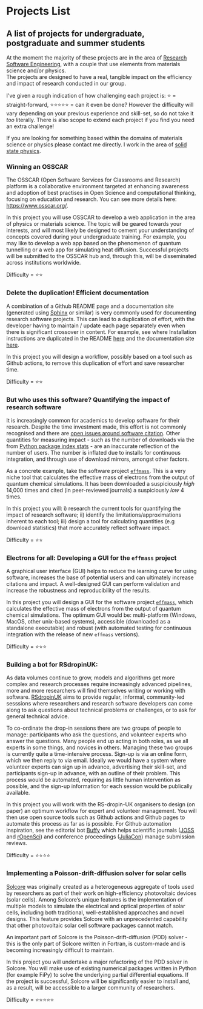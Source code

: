 # Projects List

## A list of projects for undergraduate, postgraduate and summer students

At the moment the majority of these projects are in the area of [Research Software Engineering](https://rse.ac.uk/what-is-an-rse/), with a couple that use elements from materials science and/or physics.  
The projects are designed to have a real, tangible impact on the efficiency and impact of research conducted in our group.

I've given a rough indication of how challenging each project is: ⭐ = straight-forward, ⭐⭐⭐⭐⭐ = can it even be done?
However the difficulty will vary depending on your previous experience and skill-set, so do not take it _too_ literally. There is also scope to extend each project if you find you need an extra challenge!

If you are looking for something based within the domains of materials science or physics please contact me directly. I work in the area of [solid state physics](https://github.com/lucydot/projects_list/solid-state-phys).

### Winning an OSSCAR

The OSSCAR (Open Software Services for Classrooms and Research) platform is a collaborative environment targeted at enhancing awareness and adoption of best practises in Open Science and computational thinking, focusing on education and research. You can see more details here: https://www.osscar.org/.

In this project you will use OSSCAR to develop a web application in the area of physics or materials science. The topic will be geared towards your interests, and will most likely be designed to cement your understanding of concepts covered during your undergraduate training. For example, you may like to develop a web app based on the phenomenon of quantum tunnelling or a web app for simulating heat diffusion. Successful projects will be submitted to the OSSCAR hub and, through this, will be disseminated across institutions worldwide.

Difficulty = ⭐⭐

### Delete the duplication! Efficient documentation

A combination of a Github README page and a documentation site (generated using [Sphinx](https://www.sphinx-doc.org/en/master/) or similar) is very commonly used for documenting research software projects. This can lead to a duplication of effort, with the developer having to maintain / update each page separately even when there is significant crossover in content. For example, see where Installation instructions are duplicated in the README [here](https://github.com/lucydot/effmass#installation) and the documentation site [here](https://effmass.readthedocs.io/en/latest/Installation.html).

In this project you will design a workflow, possibly based on a tool such as Github actions, to remove this duplication of effort and save researcher time.

Difficulty = ⭐⭐

### But who uses this software? Quantifying the impact of research software

It is increasingly common for academics to develop software for their research. Despite the time investment made, this effort is not commonly recognised and there are [open issues around software citation](https://www.software.ac.uk/how-cite-software). Other quantities for measuring impact  - such as the number of downloads via the from [Python package index stats](https://packaging.python.org/guides/analyzing-pypi-package-downloads/) - are an inaccurate reflection of the number of users. The number is inflated due to installs for continuous integration, and through use of download mirrors, amongst other factors.

As a concrete example, take the software project [`effmass`](https://github.com/lucydot/effmass). This is a very niche tool that calculates the effective mass of electrons from the output of quantum chemical simulations. It has been downloaded a suspiciously _high_ 14,000 times and cited (in peer-reviewed journals) a suspiciously _low_ 4 times.

In this project you will: i) research the current tools for quantifying the impact of research software; ii) identify the limitations/approximations inherent to each tool; iii) design a tool for calculating quantities (e.g download statistics) that more accurately reflect software impact.

Difficulty = ⭐⭐

### Electrons for all: Developing a GUI for the `effmass` project

A graphical user interface (GUI) helps to reduce the learning curve for using software, increases the base of potential users and can ultimately increase citations and impact. A well-designed GUI can perform validation and increase the robustness and reproducibility of the results. 

In this project you will design a GUI for the software project [`effmass`](https://github.com/lucydot/effmass), which calculates the effective mass of electrons from the output of quantum chemical simulations. The optimum GUI would be: multi-platform (Windows, MacOS, other unix-based systems), accessible (downloaded as a standalone executable) and robust (with automated testing for continuous integration with the release of new `effmass` versions).

Difficulty = ⭐⭐⭐

### Building a bot for RSdropinUK:

As data volumes continue to grow, models and algorithms get more complex and research processes require increasingly advanced pipelines, more and more researchers will find themselves writing or working with software. [RSdropinUK](https://rsdropin.github.io/RSdropinUK/) aims to provide regular, informal, community-led sesssions where researchers and research software developers can come along to ask questions about technical problems or challenges, or to ask for general technical advice.

To co-ordinate the drop-in sessions there are two groups of people to manage: participants who ask the questions, and volunteer experts who answer the questions. Many people end up acting in both roles, as we all experts in some things, and novices in others. Managing these two groups is currently quite a time-intensive process. Sign-up is via an online form, which we then reply to via email. Ideally we would have a system where volunteer experts can sign up in advance, advertising their skill-set, and participants sign-up in advance, with an outline of their problem. This process would be automated, requiring as little human intervention as possible, and the sign-up information for each session would be publically available.

In this project you will work with the RS-dropin-UK organisers to design (on paper) an optimum workflow for expert and volunteer management. You will then use open source tools such as Github actions and Github pages to automate this process as far as is possible. For Github automation inspiration, see the editorial bot [Buffy](https://github.com/openjournals/buffy) which helps scientific journals ([JOSS](https://joss.theoj.org/) and [rOpenSci](https://ropensci.org/)) and conference proceedings ([JuliaCon](https://proceedings.juliacon.org/)) manage submission reviews.

Difficulty = ⭐⭐⭐⭐

### Implementing a Poisson-drift-diffusion solver for solar cells

[Solcore](https://www.solcore.solar) was originally created as a heterogeneous aggregate of tools used by researchers as part of their work on high-efficiency photovoltaic devices (solar cells). Among Solcore’s unique features is the implementation of multiple models to simulate the electrical and optical properties of solar cells, including both traditional, well-established approaches and novel designs. This feature provides Solcore with an unprecedented capability that other photovoltaic solar cell software packages cannot match. 

An important part of Solcore is the Poisson-drift-diffusion (PDD) solver - this is the only part of Solcore written in Fortran, is custom-made and is becoming increasingly difficult to maintain. 

In this project you will undertake a major refactoring of the PDD solver in Solcore. You will make use of existing numerical packages written in Python (for example FiPy) to solve the underlying partial differential equations. If the project is successful, Solcore will be significantly easier to install and, as a result, will be accessible to a larger community of researchers.

Difficulty = ⭐⭐⭐⭐⭐

